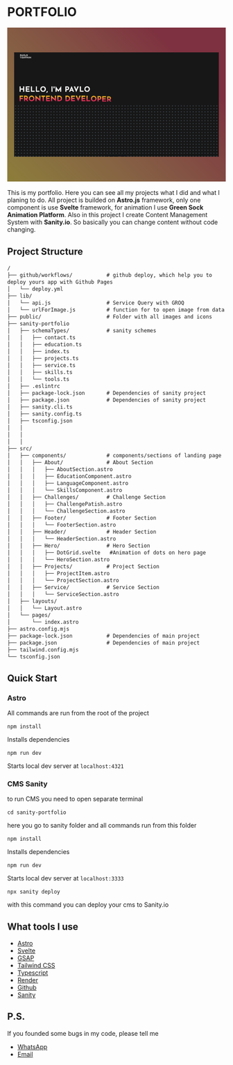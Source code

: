 # PORTFOLIO

![cover](./public/assets/projects/portfolio.png)

This is my portfolio. Here you can see all my projects what I did and what I planing to do. All project is builded on __Astro.js__ framework, only one component is use __Svelte__ framework, for animation I use __Green Sock Animation Platform__. Also in this project I create Content Management System with __Sanity.io__. So basically you can change content without code changing.


## Project Structure

```text
/
├── github/workflows/           # github deploy, which help you to deploy yours app with Github Pages
│   └── deploy.yml  
├── lib/
│   └── api.js                  # Service Query with GROQ
│   └── urlForImage.js          # function for to open image from data
├── public/                     # Folder with all images and icons
├── sanity-portfolio
│   ├── schemaTypes/            # sanity schemes
│   │   ├── contact.ts
│   │   ├── education.ts
│   │   ├── index.ts
│   │   ├── projects.ts
│   │   ├── service.ts
│   │   ├── skills.ts
│   │   └── tools.ts
│   ├── .eslintrc
│   ├── package-lock.json       # Dependencies of sanity project
│   ├── package.json            # Dependencies of sanity project
│   ├── sanity.cli.ts
│   ├── sanity.config.ts
│   ├── tsconfig.json
│   │ 
│   │ 
│   │ 
├── src/
│   ├── components/             # components/sections of landing page
│   │   ├── About/              # About Section
│   │   │   ├── AboutSection.astro
│   │   │   ├── EducationComponent.astro
│   │   │   ├── LanguageComponent.astro
│   │   │   └── SkillsComponent.astro
│   │   ├── Challenges/         # Challenge Section
│   │   │   ├── ChallengePatish.astro
│   │   │   └── ChallengeSection.astro
│   │   ├── Footer/             # Footer Section
│   │   │   └── FooterSection.astro
│   │   ├── Header/             # Header Section
│   │   │   └── HeaderSection.astro
│   │   ├── Hero/               # Hero Section
│   │   │   ├── DotGrid.svelte   #Animation of dots on hero page
│   │   │   └── HeroSection.astro 
│   │   ├── Projects/           # Project Section
│   │   │   ├── ProjectItem.astro 
│   │   │   └── ProjectSection.astro 
│   │   ├── Service/            # Service Section
│   │   │   └── ServiceSection.astro 
│   ├── layouts/                
│   │   └── Layout.astro
│   └── pages/
│       └── index.astro
├── astro.config.mjs
├── package-lock.json           # Dependencies of main project
├── package.json                # Dependencies of main project
├── tailwind.config.mjs
└── tsconfig.json

```
## Quick Start
### Astro
All commands are run from the root of the project

```
npm install
```
Installs dependencies 
```
npm run dev
```
Starts local dev server at `localhost:4321`

### CMS Sanity

to run CMS you need to open separate terminal
```
cd sanity-portfolio
```
here you go to sanity folder and  all commands run from this folder
```
npm install
```
Installs dependencies 
```
npm run dev
```
Starts local dev server at `localhost:3333`
```
npx sanity deploy
```
with this command you can deploy your cms to Sanity.io



##  What tools I use

- [Astro](https://astro.build/)
- [Svelte](https://svelte.dev/)
- [GSAP](https://gsap.com/)
- [Tailwind CSS](https://tailwindcss.com/)
- [Typescript](https://www.typescriptlang.org/)
- [Render](https://render.com/)
- [Github](https://github.com/)
- [Sanity](https://www.sanity.io/)


## P.S.
If you founded some bugs in my code, please tell me 
- [WhatsApp](https://wa.me/49155515515515)
- [Email](mailto:pashatishinin@gmail.com)
